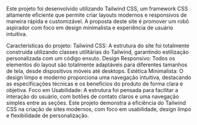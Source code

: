Este projeto foi desenvolvido utilizando Tailwind CSS, um framework CSS altamente eficiente que permite criar layouts modernos e responsivos de maneira rápida e customizável. 
A proposta deste site é promover um robô aspirador com foco em design minimalista e experiência de usuário intuitiva.

Características do projeto:
Tailwind CSS: A estrutura do site foi totalmente construída utilizando classes utilitárias do Tailwind, garantindo estilização personalizada com um código enxuto.
Design Responsivo: Todos os elementos do layout são totalmente adaptáveis para diferentes tamanhos de tela, desde dispositivos móveis até desktops.
Estética Minimalista: O design limpo e moderno proporciona uma navegação intuitiva, destacando as especificações técnicas e os benefícios do produto de forma clara e objetiva.
Foco em Usabilidade: A estrutura foi pensada para facilitar a interação do usuário, com botões de contato claros e uma navegação simples entre as seções.
Este projeto demonstra a eficiência do Tailwind CSS na criação de sites modernos, com foco em usabilidade, design limpo e flexibilidade de personalização.
